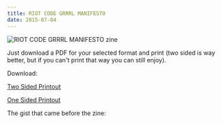 ```yaml
---
title: RIOT CODE GRRRL MANIFESTO
date: 2015-07-04
---
```


![RIOT CODE GRRRL MANIFESTO zine](https://i.imgur.com/enb5psw.jpg)

Just download a PDF for your selected format and print (two sided is way better, but if you can't print that way you can still enjoy).

Download:

[Two Sided Printout](https://rarlindseysmash.com/zines/riotcodegrrrlmanifesto-twosided.pdf)

[One Sided Printout](https://rarlindseysmash.com/zines/riotcodegrrrlmanifesto-onesided.pdf)


The gist that came before the zine:
<script src="https://gist.github.com/LindseyB/8cc4fb77bea31619bf02.js"></script>